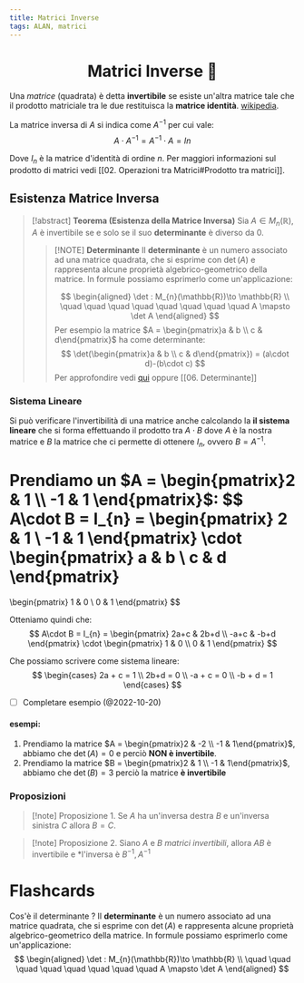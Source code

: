 ```yaml
---
title: Matrici Inverse
tags: ALAN, matrici
---
```


<h1  style="text-align: center;"> Matrici Inverse 🔄</h1>

Una *matrice* (quadrata) è detta **invertibile** se esiste un'altra matrice tale che il prodotto matriciale tra le due restituisca la **matrice identità**. [wikipedia](https://it.wikipedia.org/wiki/Matrice_invertibile).

La matrice inversa di $A$ si indica come $A^{-1}$ per cui vale:
$$
A\cdot A^{-1} = A^{-1} \cdot A = In
$$

Dove $I_{n}$ è la matrice d'identità di ordine $n$. Per maggiori informazioni sul prodotto di matrici vedi [[02. Operazioni tra Matrici#Prodotto tra matrici]].

## Esistenza Matrice Inversa

> [!abstract] **Teorema (Esistenza della Matrice Inversa)**
> Sia $A \in M_n(\mathbb{R})$, $A$ è invertibile se e solo se il suo **determinante** è diverso da $0$.
> > [!NOTE] **Determinante**
> Il **determinante** è un numero associato ad una matrice quadrata, che si esprime con $\det(A)$ e rappresenta alcune proprietà algebrico-geometrico della matrice. 
> In formule possiamo esprimerlo come un'applicazione:
>> 	
>> $$
  \begin{aligned}
  \det : M_{n}(\mathbb{R})\to \mathbb{R} \\
>> \quad \quad \quad \quad \quad \quad \quad \quad A \mapsto \det A
\end{aligned} 
>> $$
>> Per esempio la matrice $A = \begin{pmatrix}a & b  \\ c & d\end{pmatrix}$ ha come determinante:
>> $$
 \det(\begin{pmatrix}a & b  \\ c & d\end{pmatrix}) = (a\cdot d)-(b\cdot c) 
>> $$ 
>> Per approfondire vedi [qui](https://library.weschool.com/lezione/determinante-matrice-3x3-complemento-algebrico-teorema-laplace-binet-14335.html) oppure [[06. Determinante]] 


### Sistema Lineare
Si può verificare l'invertibilità di una matrice anche calcolando la **il sistema lineare** che si forma effettuando il prodotto tra $A\cdot B$ dove $A$ è la nostra matrice e $B$ la matrice che ci permette di ottenere $I_{n}$, ovvero $B= A^{-1}$. 

Prendiamo un $A = \begin{pmatrix}2 & 1  \\ -1 & 1 \end{pmatrix}$:
$$
A\cdot B = I_{n} = \begin{pmatrix}
2 & 1  \\ -1 & 1 
\end{pmatrix}
\cdot
\begin{pmatrix}
a & b  \\ c & d 
\end{pmatrix}
= 
\begin{pmatrix}
1 & 0  \\ 0 & 1
\end{pmatrix}
$$

Otteniamo quindi che:
$$
A\cdot B = I_{n} = \begin{pmatrix}
2a+c & 2b+d  \\ -a+c & -b+d 
\end{pmatrix}
\cdot
\begin{pmatrix}
1 & 0  \\ 0 & 1 
\end{pmatrix}
$$

Che possiamo scrivere come sistema lineare:
$$
\begin{cases}
2a + c = 1 \\
2b+d = 0 \\
-a + c = 0 \\
-b + d = 1
\end{cases}
$$

- [ ] Completare esempio (@2022-10-20)


#### esempi:
1. Prendiamo la matrice $A = \begin{pmatrix}2 & -2  \\ -1 & 1\end{pmatrix}$, abbiamo che $\det(A) = 0$ e perciò **NON è invertibile**. 
2. Prendiamo la matrice $B = \begin{pmatrix}2 & 1  \\ -1 & 1\end{pmatrix}$, abbiamo che $\det(B)=3$ perciò la matrice **è invertibile** 


### Proposizioni

> [!note] Proposizione 1.
> Se $A$ ha un'inversa destra $B$ e un'inversa sinistra $C$ allora $B=C$.

> [!note] Proposizione 2.
> Siano $A$ e $B$ *matrici invertibili*, allora $AB$ è invertibile e *l'inversa è $B^{-1}, A^{-1}$ 



# Flashcards

Cos'è il determinante
?
Il **determinante** è un numero associato ad una matrice quadrata, che si esprime con $\det(A)$ e rappresenta alcune proprietà algebrico-geometrico della matrice.  In formule possiamo esprimerlo come un'applicazione:
$$
\begin{aligned}
\det : M_{n}(\mathbb{R})\to \mathbb{R} \\
\quad \quad \quad \quad \quad \quad \quad \quad A \mapsto \det A
\end{aligned} 
$$








